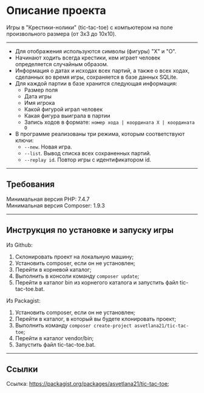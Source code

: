 # Описание проекта

Игры в "Крестики-нолики" (tic-tac-toe) с компьютером на поле произвольного размера (от 3x3 до 10x10).

* * *

* Для отображения используются символы (фигуры) "X" и "O".
* Начинают ходить всегда крестики, кем играет человек определяется случайным образом.
* Информация о датах и исходах всех партий, а также о всех ходах, сделанных во время игры, сохраняется в базе данных SQLite.
* Для каждой партии в базе хранится следующая информация:
  * Размер поля
  * Дата игры
  * Имя игрока
  * Какой фигурой играл человек
  * Какая фигура выиграла в партии
  * Запись ходов в формате: `номер хода | координата X | координата O`
* В программе реализованы три режима, которым соответствуют ключи:
  * `--new`. Новая игра.
  * `--list`. Вывод списка всех сохраненных партий.
  * `--replay id`. Повтор игры с идентификатором id.

* * *

## Требования

Минимальная версия PHP: 7.4.7 \
Минимальная версия Composer: 1.9.3

* * *

## Инструкция по установке и запуску игры

Из Github:

1. Склонировать проект на локальную машину;
2. Установить composer, если он не установлен;
3. Перейти в корневой каталог;
4. Выполнить в консоли команду `composer update`;
5. Перейти в каталог bin из корнегого каталога и запустить файл tic-tac-toe.bat.

Из Packagist:

1. Установить composer, если он не установлен;
2. Перейти в каталог, в который вы будете клонировать проект;
3. Выполнить команду `composer create-project asvetlana21/tic-tac-toe`;
4. Перейти в каталог vendor/bin;
5. Запустить файл tic-tac-toe.bat.

* * *

## Ссылки

Ссылка: <https://packagist.org/packages/asvetlana21/tic-tac-toe>;
